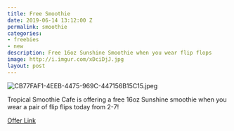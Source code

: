 ```yaml
---
title: Free Smoothie
date: 2019-06-14 13:12:00 Z
permalink: smoothie
categories:
- freebies
- new
description: Free 16oz Sunshine Smoothie when you wear flip flops
image: http://i.imgur.com/xDciDjJ.jpg
layout: post
---
```


![CB77FAF1-4EEB-4475-969C-447156B15C15.jpeg](/uploads/CB77FAF1-4EEB-4475-969C-447156B15C15.jpeg)

Tropical Smoothie Cafe is offering a free 16oz Sunshine smoothie when you wear a pair of flip flips today from 2-7!

[Offer Link](http://www.tropicalsmoothiecafe.com/nationalflipflopday/)